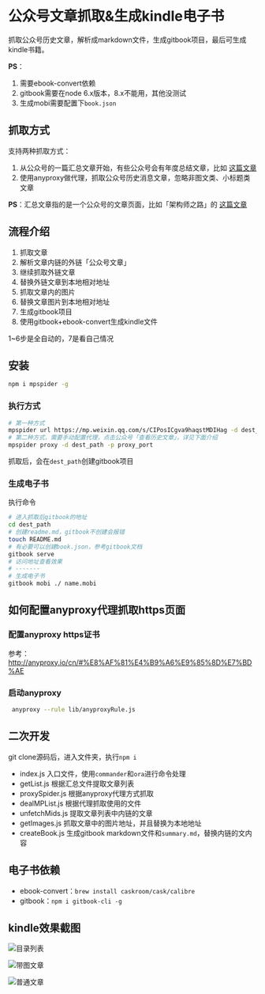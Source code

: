 # 公众号文章抓取&生成kindle电子书

抓取公众号历史文章，解析成markdown文件，生成gitbook项目，最后可生成kindle书籍。

**PS**：
1. 需要ebook-convert依赖
2. gitbook需要在node 6.x版本，8.x不能用，其他没测试
3. 生成mobi需要配置下`book.json`

## 抓取方式

支持两种抓取方式：
1. 从公众号的一篇汇总文章开始，有些公众号会有年度总结文章，比如 [这篇文章](https://mp.weixin.qq.com/s/CIPosICgva9haqstMDIHag)
2. 使用anyproxy做代理，抓取公众号历史消息文章，忽略非图文类、小标题类文章

**PS**：汇总文章指的是一个公众号的文章页面，比如「架构师之路」的 [这篇文章](https://mp.weixin.qq.com/s/CIPosICgva9haqstMDIHag)

## 流程介绍

1. 抓取文章
2. 解析文章内链的外链「公众号文章」
3. 继续抓取外链文章
4. 替换外链文章到本地相对地址
4. 抓取文章内的图片
5. 替换文章图片到本地相对地址
6. 生成gitbook项目
7. 使用gitbook+ebook-convert生成kindle文件

1~6步是全自动的，7是看自己情况
## 安装

```bash
npm i mpspider -g
```

### 执行方式

```bash
# 第一种方式
mpspider url https://mp.weixin.qq.com/s/CIPosICgva9haqstMDIHag -d dest_path
# 第二种方式，需要手动配置代理，点击公众号「查看历史文章」，详见下面介绍
mpspider proxy -d dest_path -p proxy_port
```
抓取后，会在`dest_path`创建gitbook项目

### 生成电子书

执行命令

```bash
# 进入抓取后gitbook的地址
cd dest_path
# 创建readme.md，gitbook不创建会报错
touch README.md
# 有必要可以创建book.json，参考gitbook文档
gitbook serve
# 访问地址查看效果
# -------
# 生成电子书
gitbook mobi ./ name.mobi

```

## 如何配置anyproxy代理抓取https页面

### 配置anyproxy https证书
参考：http://anyproxy.io/cn/#%E8%AF%81%E4%B9%A6%E9%85%8D%E7%BD%AE


### 启动anyproxy
```bash
 anyproxy --rule lib/anyproxyRule.js
```


## 二次开发

git clone源码后，进入文件夹，执行`npm i`

* index.js 入口文件，使用`commander`和`ora`进行命令处理
* getList.js 根据汇总文件提取文章列表
* proxySpider.js 根据anyproxy代理方式抓取
* dealMPList.js 根据代理抓取使用的文件
* unfetchMids.js 提取文章列表中内链的文章
* getImages.js 抓取文章中的图片地址，并且替换为本地地址
* createBook.js 生成gitbook markdown文件和`summary.md`，替换内链的文内容

## 电子书依赖

* ebook-convert：`brew install caskroom/cask/calibre`
* gitbook：`npm i gitbook-cli -g`


## kindle效果截图

![目录列表](./screen_capture/1.jpeg)

![带图文章](./screen_capture/2.jpeg)

![普通文章](./screen_capture/3.jpeg)


